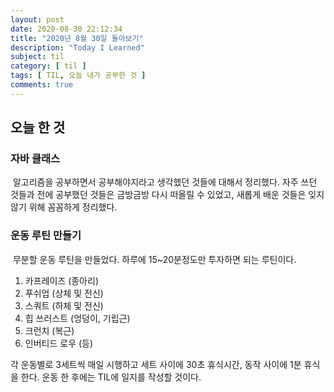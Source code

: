 ```yaml
---
layout: post
date: 2020-08-30 22:12:34
title: "2020년 8월 30일 돌아보기"
description: "Today I Learned"
subject: til
category: [ til ]
tags: [ TIL, 오늘 내가 공부한 것 ]
comments: true
---
```


## 오늘 한 것

### 자바 클래스

&nbsp;알고리즘을 공부하면서 공부해야지라고 생각했던 것들에 대해서 정리했다. 자주 쓰던 것들과 전에 공부했던 것들은 금방금방 다시 떠올릴 수 있었고, 새롭게 배운 것들은 잊지 않기 위해 꼼꼼하게 정리했다.

### 운동 루틴 만들기

&nbsp;무분할 운동 루틴을 만들었다. 하루에 15~20분정도만 투자하면 되는 루틴이다.

1. 카프레이즈 (종아리)
2. 푸쉬업 (상체 및 전신)
3. 스쿼트 (하체 및 전신)
4. 힙 쓰러스트 (엉덩이, 기립근)
5. 크런치 (복근)
6. 인버티드 로우 (등)

각 운동별로 3세트씩 매일 시행하고 세트 사이에 30초 휴식시간, 동작 사이에 1분 휴식을 한다. 운동 한 후에는 TIL에 일지를 작성할 것이다.
